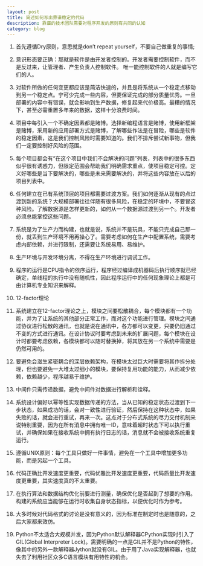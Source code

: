 ```yaml
---
layout: post
title: 简述如何写出靠谱稳定的代码
description: 靠谱的技术团队需要对程序开发的原则有共同的认知
category: blog
---
```


1. 首先遵循Dry原则，意思就是don’t repeat yourself，不要自己做重复的事情;

2. 意识形态要正确：那就是软件是由开发者控制的。开发者需要控制软件，而不是反过来，让管理者、产生负责人控制软件。 唯一能控制软件的人就是编写它们的人。

3. 对软件所做的任何变更都应该是简洁快速的，并且是将系统从一个稳定点移动到另一个稳定点。宁可少完成一些内容，但要保证完成的部分质量优秀。一旦部署的内容中有错误，就会影响到生产数据，修复起来代价极高。最糟的情况下，甚至必需重置多年来的数据，这样十分浪费时间。

4. 项目中每引入一个不确定因素都是赌博。选择新编程语言是赌博，使用新框架是赌博，采用新的应用部署方式是赌博，了解哪些作法是在冒险，哪些是软件的稳定因素，这是我们控制风险时需要知道的。我们不排斥尝试新事物，但我们一定要控制好风险的范围。

5. 每个项目都会有“在这个项目中我们不会解决的问题”列表，列表中的很多东西似乎很有诱惑力，但限定范围会帮助我们明确需求重点，使项目稳定可控。定义好哪些是当下要解决的，哪些是未来需要解决的，并将这些内容放在以后的项目列表中。

6. 任何建立在已有系统顶层的项目都需要过渡方案。我们如何逐渐从现有的点过渡到新的系统？大规模部署往往伴随有很多风险，在稳定的环境中，不要冒这种风险。了解数据源是怎样更新的，如何从一个数据源过渡到另一个。开发者必须总能掌控这些问题。

7. 系统是为了生产力而构建，也就是说，系统并不是玩具，不能只完成自己那一份，就丢到生产环境不用再操心了。需要考虑如何在生产中配置系统，需要考虑内部依赖，并进行限制，还需要让系统易用、易维护。

8. 生产环境与开发环境分离，不得在生产环境进行调试工作。

9. 程序的运行是CPU指令的依序运行，程序经过编译成机器码后执行顺序就已经确定，单线程的执行中没有随机性，因此程序运行中的任何现象理论上都是可由计算机专业知识来解释。

10. 12-factor理论

11. 系统建立在12-factor理论之上，模块之间要松散耦合，每个模块都有一个功能，并为了让系统的其他部分正常工作，而对这个功能进行管理。模块之间通过协议进行松散的通讯，也就是说在通讯中，各方都可以变更，只要仍旧通过不变的方式进行通讯。在设计协议时要考虑到未来的扩展问题，每个模块在设计时都要考虑依赖，各模块都可以随时替换掉，将其放在另一个系统中需要是仍然可用的。

12. 要避免会滋生紧密耦合的深层依赖架构，在模块太过巨大时需要将其作拆分处理，但也要避免一大堆太过细小的模块，要保持复用功能的能力，从而减少依赖，依赖越少，程序越易于维护。

13. 中间件只需传递数据，避免中间件对数据进行解析和诠释。

14. 系统设计偏好以幂等性实现数据传递的方法，当从已知的稳定状态过渡到下一步状态，如果成功的话，会对一致性进行验证，然后保持在这种状态中，如果失败的话，就会进行重试，再来一次。这点对于分布式系统的尽力交付机制来说特别重要，因为在所有消息中拥有唯一ID，意味着超时状态下可以执行重试，并确保如果在接收系统中拥有执行日志的话，消息就不会被接收系统重复运行。

15. 遵循UNIX原则：每个工具只做好一件事情，避免在一个工具中增加更多功能，而是另起一个工具。

16. 代码正确比开发速度更重要，代码优雅比开发速度更重要，代码质量比开发速度更重要，其实速度真的不太重要。

17. 在执行算法和数据结构优化前要进行测量，确保优化是否起到了想要的作用。构建的系统应当能够在运行时收集自身状态指标，以便优化时作为参考。

18. 大多时候对代码格式的讨论是没有意义的，因为标准在制定时也是随意的，之后大家都来效仿。

19. Python不太适合大规模并发，因为Python默认解释器CPython实现时引入了GIL(Global Interpreter Lock)。需要明确的一点是GIL并不是Python的特性，像其中的另外一款解释器Jython就没有GIL。由于用了Java实现解释器，也就失去了利用社区众多C语言模块有用特性的机会。
